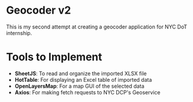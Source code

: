 # Geocoder v2

This is my second attempt at creating a geocoder application for NYC DoT internship. 


# Tools to Implement

- **SheetJS**: To read and organize the imported XLSX file
- **HotTable**: For displaying an Excel table of imported data
- **OpenLayersMap**: For a map GUI of the selected data
- **Axios**: For making fetch requests to NYC DCP's Geoservice 
